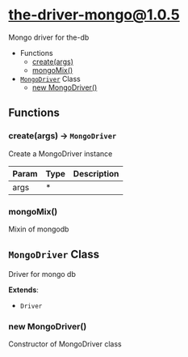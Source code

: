 <!-- // Code generated by coz. DO NOT EDIT. -->
# the-driver-mongo@1.0.5

Mongo driver for the-db

+ Functions
  + [create(args)](#the-driver-mongo-function-create)
  + [mongoMix()](#the-driver-mongo-function-mongo-mix)
+ [`MongoDriver`](#the-driver-mongo-classes) Class
  + [new MongoDriver()](#the-driver-mongo-classes-mongo-driver-constructor)

## Functions

<a class='md-heading-link' name="the-driver-mongo-function-create" ></a>

### create(args) -> `MongoDriver`

Create a MongoDriver instance

| Param | Type | Description |
| ----- | --- | -------- |
| args | * |  |

<a class='md-heading-link' name="the-driver-mongo-function-mongo-mix" ></a>

### mongoMix()

Mixin of mongodb


<a class='md-heading-link' name="the-driver-mongo-classes"></a>

## `MongoDriver` Class

Driver for mongo db

**Extends**: 

+ `Driver`



<a class='md-heading-link' name="the-driver-mongo-classes-mongo-driver-constructor" ></a>

### new MongoDriver()

Constructor of MongoDriver class






